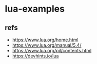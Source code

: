 # lua-examples

## refs
- https://www.lua.org/home.html
- https://www.lua.org/manual/5.4/
- https://www.lua.org/pil/contents.html
- https://devhints.io/lua
